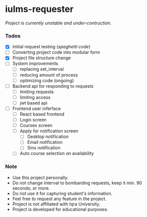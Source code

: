 # iulms-requester

_Project is currently unstable and under-contruction._

### Todos

-   [x] Initial request testing (_spaghetti code_)
-   [ ] Converting project code into modular form
-   [x] Project file structure change
-   [ ] System improvements
    -   [ ] replacing set_interval
    -   [ ] reducing amount of process
    -   [ ] optimizing code (ongoing)
-   [ ] Backend api for responding to requests
    -   [ ] limiting requests
    -   [ ] limiting access
    -   [ ] jwt based api
-   [ ] Frontend user inferface
    -   [ ] React based frontend
    -   [ ] Login screen
    -   [ ] Courses screen
    -   [ ] Apply for notification screen
        -   [ ] Desktop notification
        -   [ ] Email notification
        -   [ ] Sms notification
    -   [ ] Auto course selection on availability

### Note

-   Use this project personally.
-   Do not change interval to bombarding requests, keep it min. 90 seconds; or more.
-   Do not use it for capturing student's information.
-   Feel free to request any feature in the project.
-   Project is not affiliated with Iqra University.
-   Project is developed for educational purposes.
